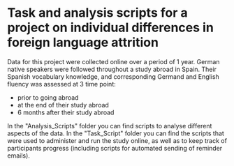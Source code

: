 # Task and analysis scripts for a project on individual differences in  foreign language attrition

Data for this project were collected online over a period of 1 year. German native speakers were followed throughout a study abroad in Spain. Their Spanish vocabulary knowledge, and corresponding Germand and English fluency was assessed at 3 time point:
- prior to going abroad
- at the end of their study abroad 
- 6 months after their study abroad 

In the "Analysis_Scripts" folder you can find scripts to analyse different aspects of the data.
In the "Task_Script" folder you can find the scripts that were used to administer and run the study online, as well as to keep track of participants progress (including scripts for automated sending of reminder emails).
